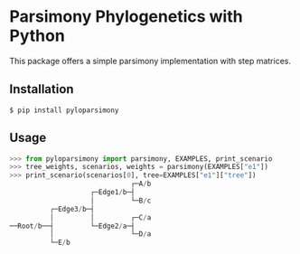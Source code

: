 # Parsimony Phylogenetics with Python

This package offers a simple parsimony implementation with step matrices.

## Installation

```
$ pip install pyloparsimony
```

## Usage

```python
>>> from pyloparsimony import parsimony, EXAMPLES, print_scenario
>>> tree_weights, scenarios, weights = parsimony(EXAMPLES["e1"])
>>> print_scenario(scenarios[0], tree=EXAMPLES["e1"]["tree"])
                              ┌─A/b
                    ┌─Edge1/b─┤
                    │         └─B/c
          ┌─Edge3/b─┤
          │         │         ┌─C/a
──Root/b──┤         └─Edge2/a─┤
          │                   └─D/a
          └─E/b

```
